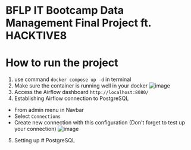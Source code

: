 # BFLP IT Bootcamp Data Management Final Project ft. HACKTIVE8

# How to run the project
1. use command `docker compose up -d` in terminal
2. Make sure the container is running well in your docker
   ![image](https://github.com/BFLPDEMejaTengah/FinalProject/assets/82045772/dffa5bbb-b7a1-45e5-ad4f-9dfb4e07ae89)
3. Access the Airflow dashboard `http://localhost:8080/`
4. Establishing Airflow connection to PostgreSQL
  - From admin menu in Navbar
  - Select `Connections`
  - Create new connection with this configuration (Don't forget to test up your connection)
    ![image](https://github.com/BFLPDEMejaTengah/FinalProject/assets/82045772/95f1ae94-a8df-449b-8bb6-691469b8dc07)
5. Setting up # PostgreSQL

